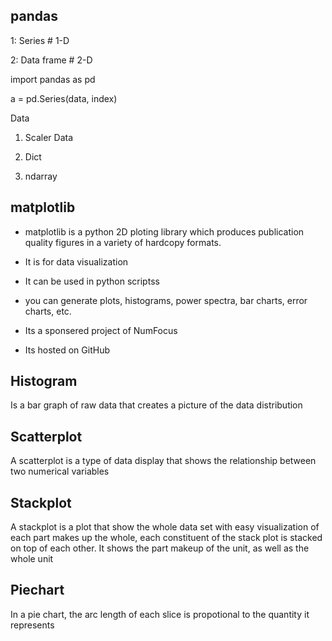 pandas
-------------

1: Series # 1-D

2: Data frame # 2-D

import pandas as pd

a = pd.Series(data, index)

Data
1) Scaler Data

2) Dict

3) ndarray


matplotlib
----------------
- matplotlib is a python 2D ploting library which produces publication quality
    figures in a variety of hardcopy formats.
    
- It is for data visualization

- It can be used in python scriptss

- you can generate plots, histograms, power spectra, bar charts, error charts, etc.

- Its a sponsered project of NumFocus

- Its hosted on GitHub

Histogram
------------
Is a bar graph of raw data that creates a picture of the data distribution


Scatterplot
--------------
A scatterplot is a type of data display that shows the relationship
between two numerical variables

Stackplot
--------------
A stackplot is a plot that show the whole data set with easy visualization 
of each part makes up the whole, each constituent of the stack plot is stacked
on top of each other. It shows the part makeup of the unit, as well as
the whole unit


Piechart
-----------
In a pie chart, the arc length of each slice is propotional to the quantity it 
represents

